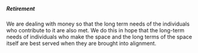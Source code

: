 ##### Retirement 
We are dealing with money so that the long term needs of the individuals who contribute to it are also met. We do this in hope that the long-term needs of individuals who make the space and the long terms of the space itself are best served when they are brought into alignment.